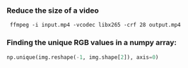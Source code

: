 
### Reduce the size of a video 

```
 ffmpeg -i input.mp4 -vcodec libx265 -crf 28 output.mp4
```


### Finding the unique RGB values in a numpy array:

```python
np.unique(img.reshape(-1, img.shape[2]), axis=0)
```

